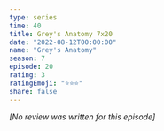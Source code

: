 ```yaml
---
type: series
time: 40
title: Grey's Anatomy 7x20
date: "2022-08-12T00:00:00"
name: "Grey's Anatomy"
season: 7
episode: 20
rating: 3
ratingEmoji: "⭐️⭐️⭐️"
share: false
---
```


*[No review was written for this episode]*